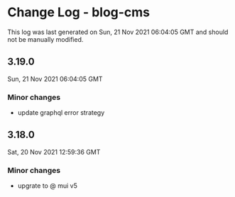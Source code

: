 # Change Log - blog-cms

This log was last generated on Sun, 21 Nov 2021 06:04:05 GMT and should not be manually modified.

## 3.19.0
Sun, 21 Nov 2021 06:04:05 GMT

### Minor changes

- update graphql error strategy

## 3.18.0
Sat, 20 Nov 2021 12:59:36 GMT

### Minor changes

- upgrate to @ mui v5

